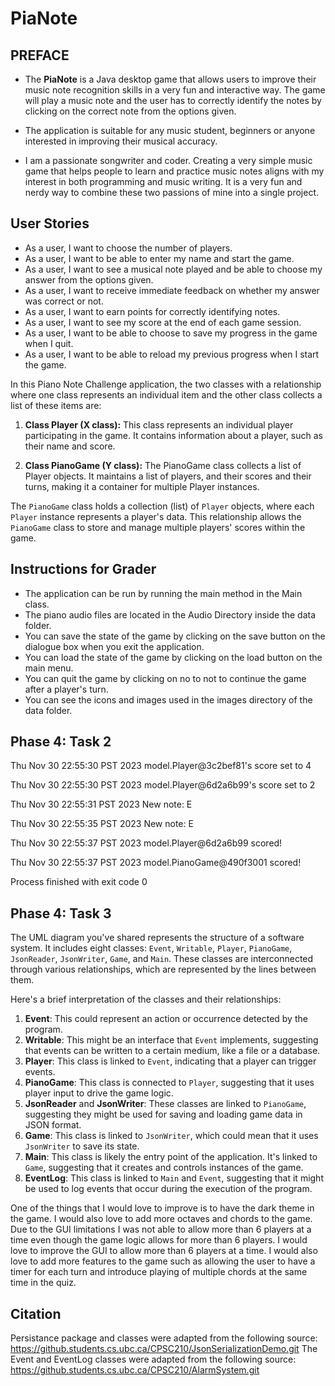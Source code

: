 # PiaNote

## PREFACE


- The **PiaNote** is a Java desktop game that allows users to improve their music note recognition skills in a very fun and interactive way. The game will play a music note and the user has to correctly identify the notes by clicking on the correct note from the options given.

- The application is suitable for any music student, beginners or anyone interested in improving their musical accuracy.

- I am a passionate songwriter and coder. Creating a very simple music game that helps people to learn and practice music notes aligns with my interest in both programming and music writing. It is a very fun and nerdy way to combine these two passions of mine into a single project.

## User Stories

- As a user, I want to choose the number of players.
- As a user, I want to be able to enter my name and start the game.
- As a user, I want to see a musical note played and be able to choose my answer from the options given.
- As a user, I want to receive immediate feedback on whether my answer was correct or not.
- As a user, I want to earn points for correctly identifying notes.
- As a user, I want to see my score at the end of each game session.
- As a user, I want to be able to choose to save my progress in the game when I quit.
- As a user, I want to be able to reload my previous progress when I start the game.


In this Piano Note Challenge application, the two classes with a relationship where one class represents an individual item and the other class collects a list of these items are:

1. **Class Player (X class):** This class represents an individual player participating in the game. It contains information about a player, such as their name and score.

2. **Class PianoGame (Y class):** The PianoGame class collects a list of Player objects. It maintains a list of players, and their scores and their turns, making it a container for multiple Player instances.

The `PianoGame` class holds a collection (list) of `Player` objects, where each `Player` instance represents a player's data. This relationship allows the `PianoGame` class to store and manage multiple players' scores within the game.

## Instructions for Grader

- The application can be run by running the main method in the Main class.
- The piano audio files are located in the Audio Directory inside the data folder.
- You can save the state of the game by clicking on the save button on the dialogue box when you exit the application.
- You can load the state of the game by clicking on the load button on the main menu.
- You can quit the game by clicking on no to not to continue the game after a player's turn.
- You can see the icons and images used in the images directory of the data folder. 

## Phase 4: Task 2
Thu Nov 30 22:55:30 PST 2023
model.Player@3c2bef81's score set to 4


Thu Nov 30 22:55:30 PST 2023
model.Player@6d2a6b99's score set to 2


Thu Nov 30 22:55:31 PST 2023
New note: E


Thu Nov 30 22:55:35 PST 2023
New note: E


Thu Nov 30 22:55:37 PST 2023
model.Player@6d2a6b99 scored!


Thu Nov 30 22:55:37 PST 2023
model.PianoGame@490f3001 scored!



Process finished with exit code 0

## Phase 4: Task 3
The UML diagram you've shared represents the structure of a software system. It includes eight classes: `Event`, 
`Writable`, `Player`, `PianoGame`, `JsonReader`, `JsonWriter`, `Game`, and `Main`. These classes are interconnected 
through various relationships, which are represented by the lines between them.

Here's a brief interpretation of the classes and their relationships:

1. **Event**: This could represent an action or occurrence detected by the program.
2. **Writable**: This might be an interface that `Event` implements, suggesting that events can be written to a 
certain medium, like a file or a database.
3. **Player**: This class is linked to `Event`, indicating that a player can trigger events.
4. **PianoGame**: This class is connected to `Player`, suggesting that it uses player input to drive the game logic.
5. **JsonReader** and **JsonWriter**: These classes are linked to `PianoGame`, suggesting they might be used for saving 
and loading game data in JSON format.
6. **Game**: This class is linked to `JsonWriter`, which could mean that it uses `JsonWriter` to save its state.
7. **Main**: This class is likely the entry point of the application. It's linked to `Game`, suggesting that it creates 
and controls instances of the game.
8. **EventLog**: This class is linked to `Main` and `Event`, suggesting that it might be used to log events 
that occur during the execution of the program.


One of the things that I would love to improve is to have the dark theme in the game. I would also love to add more 
octaves and chords to the game. Due to the GUI limitations I was not able to allow more than 6 players at a time even 
though the game logic allows for more than 6 players. I would love to improve the GUI to allow more than 6 players at a
time. I would also love to add more features to the game such as allowing the user to have a timer for each turn and 
introduce playing of multiple chords at the same time in the quiz.

   

## Citation
Persistance package and classes were adapted from the following source:
https://github.students.cs.ubc.ca/CPSC210/JsonSerializationDemo.git
The Event and EventLog classes were adapted from the following source:
https://github.students.cs.ubc.ca/CPSC210/AlarmSystem.git
